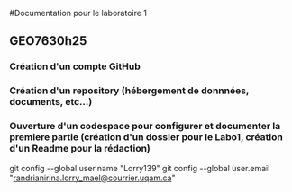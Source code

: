 #Documentation pour le laboratoire 1
## GEO7630h25
### Création d'un compte GitHub
### Création d'un repository (hébergement de donnnées, documents, etc...)
### Ouverture d'un codespace pour configurer et documenter la premiere partie (création d'un dossier pour le Labo1, création d'un Readme pour la rédaction)

git config --global user.name "Lorry139"
git config --global user.email "randrianirina.lorry_mael@courrier.uqam.ca"
